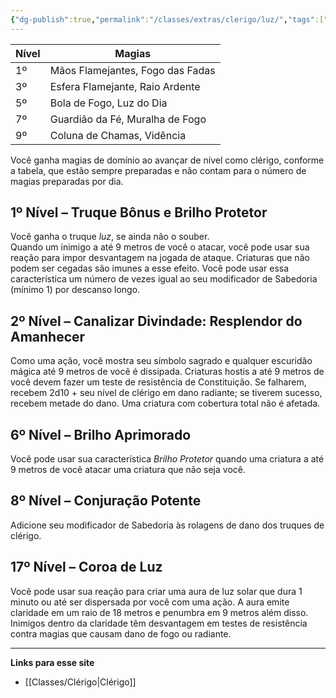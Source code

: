 ```yaml
---
{"dg-publish":true,"permalink":"/classes/extras/clerigo/luz/","tags":["Sub-Classes Clérigo"],"created":"2024-07-23T08:29:11.000-03:00"}
---
```



| Nível | Magias                          |
|-------|---------------------------------|
| 1º    | Mãos Flamejantes, Fogo das Fadas |
| 3º    | Esfera Flamejante, Raio Ardente  |
| 5º    | Bola de Fogo, Luz do Dia         |
| 7º    | Guardião da Fé, Muralha de Fogo  |
| 9º    | Coluna de Chamas, Vidência       |

Você ganha magias de domínio ao avançar de nível como clérigo, conforme a tabela, que estão sempre preparadas e não contam para o número de magias preparadas por dia.

## 1º Nível – Truque Bônus e Brilho Protetor
Você ganha o truque *luz*, se ainda não o souber.  
Quando um inimigo a até 9 metros de você o atacar, você pode usar sua reação para impor desvantagem na jogada de ataque. Criaturas que não podem ser cegadas são imunes a esse efeito. Você pode usar essa característica um número de vezes igual ao seu modificador de Sabedoria (mínimo 1) por descanso longo.

## 2º Nível – Canalizar Divindade: Resplendor do Amanhecer
Como uma ação, você mostra seu símbolo sagrado e qualquer escuridão mágica até 9 metros de você é dissipada. Criaturas hostis a até 9 metros de você devem fazer um teste de resistência de Constituição. Se falharem, recebem 2d10 + seu nível de clérigo em dano radiante; se tiverem sucesso, recebem metade do dano. Uma criatura com cobertura total não é afetada.

## 6º Nível – Brilho Aprimorado
Você pode usar sua característica *Brilho Protetor* quando uma criatura a até 9 metros de você atacar uma criatura que não seja você.

## 8º Nível – Conjuração Potente
Adicione seu modificador de Sabedoria às rolagens de dano dos truques de clérigo.

## 17º Nível – Coroa de Luz
Você pode usar sua reação para criar uma aura de luz solar que dura 1 minuto ou até ser dispersada por você com uma ação. A aura emite claridade em um raio de 18 metros e penumbra em 9 metros além disso. Inimigos dentro da claridade têm desvantagem em testes de resistência contra magias que causam dano de fogo ou radiante.
___
**Links para esse site**  
- [[Classes/Clérigo\|Clérigo]]